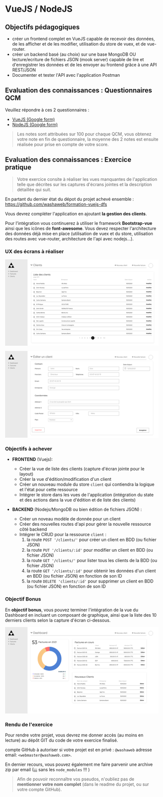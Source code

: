 # VueJS / NodeJS

## Objectifs pédagogiques

* créer un frontend complet en VueJS capable de recevoir des données, de les afficher et de les modifier, utilisation du store de vuex, et de vue-router.
* créer un backend basé (au choix) sur une base MongoDB OU lecture/ecriture de fichiers JSON (mook server) capable de lire et d'enregistrer les données et de les envoyer au frontend grâce à une API REST/JSON
* Documenter et tester l'API avec l'application Postman

## Evaluation des connaissances : Questionnaires QCM

Veuillez répondre à ces 2 questionnaires :

* [VueJS (Google form)](https://shorturl.at/guvAM)
* [NodeJS (Google form)](https://shorturl.at/tAGV8)

> Les notes sont attribuées sur 100 pour chaque QCM, vous obtenez votre note en fin de questionnaire, la moyenne des 2 notes est ensuite réalisée pour prise en compte de votre score.

## Evaluation des connaissances : Exercice pratique

> Votre exercice consite à réaliser les vues manquantes de l'application telle que décrites sur les captures d'écrans jointes et la description détaillée qui suit.

En partant du dernier état du dépot du projet achevé ensemble :
https://github.com/washaweb/formation-vuejs-dfs

Vous devrez compléter l'application en ajoutant **la gestion des clients**.

Pour l'intégration vous continuerez à utiliser le framework **Bootstrap-vue** ainsi que les icônes de **font-awesome**. Vous devez respecter l'architecture des données déjà mise en place (utilisation de vuex et du store, utilisation des routes avec vue-router, architecture de l'api avec nodejs...).

### UX des écrans à réaliser

![Clients](./captures/Clients.png)

![EditClient](./captures/Client-edition.png)

### Objectifs à achever

* **FRONTEND** (Vuejs):
  * Créer la vue de liste des clients (capture d'écran jointe pour le layout)
  * Créer la vue d'édition/modification d'un client
  * Créer un nouveau module du store `client` qui contiendra la logique et l'état pour cette ressource
  * Intégrer le store dans les vues de l'application (intégration du state et des actions dans la vue d'édition et de liste des clients)

* **BACKEND** (Nodejs/MongoDB ou bien édition de fichiers JSON) :
  * Créer un noveau modèle de donnée pour un client
  * Créer des nouvelles routes d'api pour gérer la nouvelle ressource côté backend
  * Intégrer le CRUD pour la ressource `client` :
    1. la route `POST '/clients/'` pour créer un client en BDD (ou fichier JSON)
    2. la route `PUT '/clients/:id'` pour modifier un client en BDD (ou fichier JSON)
    3. la route `GET '/clients/'` pour lister tous les clients de la BDD (ou fichier JSON)
    4. la route `GET '/clients/:id'` pour obtenir les données d'un client en BDD (ou fichier JSON) en fonction de son ID
    5. la route `DELETE 'clients/:id'`  pour supprimer un client en BDD (ou fichier JSON) en fonction de son ID

### Objectif Bonus

En **objectif bonus**, vous pouvez terminer l'intégration de la vue du Dashboard en incluant un composant de graphique, ainsi que la liste des 10 derniers clients selon la capture d'écran ci-dessous.

![Dashboard](./captures/Dashboard.png)

### Rendu de l'exercice

Pour rendre votre projet, vous devrez me donner accès (au moins en lecture) au dépôt GIT du code de votre exercice finalisé. 

compte GitHub à autoriser si votre projet est en privé : `@washaweb` adresse email: `<webmaster@washaweb.com>`.

En dernier recours, vous pouvez également me faire parvenir une archive zip par email (¡¡¡ sans les `node_modules` !!! )

> Afin de pouvoir reconnaître vos pseudos, n'oubliez pas de **mentionner votre nom complet** (dans le readme du projet, ou sur votre compte GitHub).
